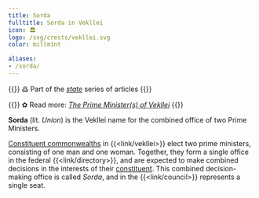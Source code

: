 ```yaml
---
title: Sorda
fulltitle: Sorda in Vekllei
icon: 🏛️
logo: /svg/crests/vekllei.svg
color: millmint

aliases:
- /sorda/
---
```

{{<note>}}
߷ Part of the *[state](/state/)* series of articles
{{</note>}}

{{<note link>}}
✿ Read more: *[The Prime Minister(s) of Vekllei](/stories/ministers/)*
{{</note>}}

**Sorda** (lit. *Union*) is the Vekllei name for the combined office of two Prime Ministers.

[Constituent commonwealths](/constituents/) in {{<link/vekllei>}} elect two prime ministers, consisting of one man and one woman. Together, they form a single office in the federal {{<link/directory>}}, and are expected to make combined decisions in the interests of their [constituent](/constituents/). This combined decision-making office is called *Sorda*, and in the {{<link/council>}} represents a single seat.

